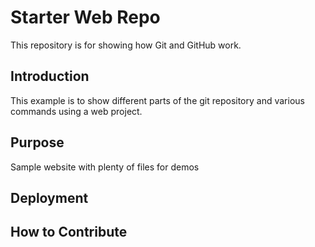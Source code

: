 # Starter Web Repo

This repository is for showing how Git and GitHub work.

## Introduction

This example is to show different parts of the git repository and various commands using a web project.

## Purpose

Sample website with plenty of files for demos

## Deployment

## How to Contribute